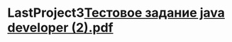 # LastProject3[Тестовое задание java developer (2).pdf](https://github.com/SomeOneDarkMan/LastProject3/files/9269103/java.developer.2.pdf)
